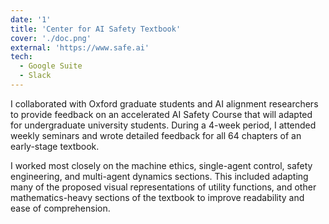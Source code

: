 ```yaml
---
date: '1'
title: 'Center for AI Safety Textbook'
cover: './doc.png'
external: 'https://www.safe.ai'
tech:
  - Google Suite
  - Slack
---
```


I collaborated with Oxford graduate students and AI alignment researchers to provide feedback on an accelerated AI Safety Course that will adapted for undergraduate university students. During a 4-week period, I attended weekly seminars and wrote detailed feedback for all 64 chapters of an early-stage textbook.

I worked most closely on the machine ethics, single-agent control, safety engineering, and multi-agent dynamics sections. This included adapting many of the proposed visual representations of utility functions, and other mathematics-heavy sections of the textbook to improve readability and ease of comprehension.
